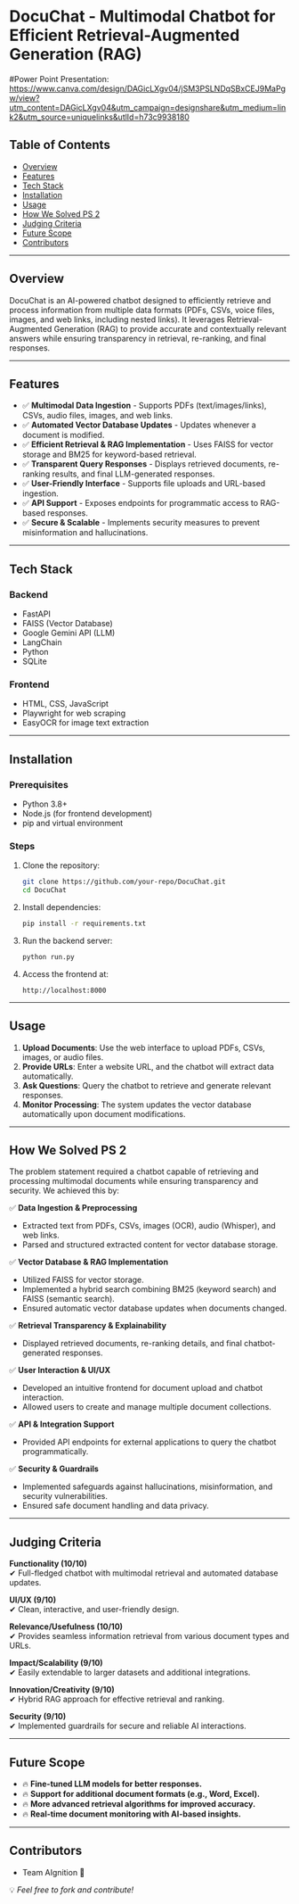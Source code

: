 # DocuChat - Multimodal Chatbot for Efficient Retrieval-Augmented Generation (RAG)

#Power Point Presentation: https://www.canva.com/design/DAGicLXgv04/jSM3PSLNDqSBxCEJ9MaPgw/view?utm_content=DAGicLXgv04&utm_campaign=designshare&utm_medium=link2&utm_source=uniquelinks&utlId=h73c9938180

## Table of Contents

- [Overview](#overview)
- [Features](#features)
- [Tech Stack](#tech-stack)
- [Installation](#installation)
- [Usage](#usage)
- [How We Solved PS 2](#how-we-solved-ps-2)
- [Judging Criteria](#judging-criteria)
- [Future Scope](#future-scope)
- [Contributors](#contributors)

---

## Overview

DocuChat is an AI-powered chatbot designed to efficiently retrieve and process information from multiple data formats (PDFs, CSVs, voice files, images, and web links, including nested links). It leverages Retrieval-Augmented Generation (RAG) to provide accurate and contextually relevant answers while ensuring transparency in retrieval, re-ranking, and final responses.

---

## Features

- ✅ **Multimodal Data Ingestion** - Supports PDFs (text/images/links), CSVs, audio files, images, and web links.
- ✅ **Automated Vector Database Updates** - Updates whenever a document is modified.
- ✅ **Efficient Retrieval & RAG Implementation** - Uses FAISS for vector storage and BM25 for keyword-based retrieval.
- ✅ **Transparent Query Responses** - Displays retrieved documents, re-ranking results, and final LLM-generated responses.
- ✅ **User-Friendly Interface** - Supports file uploads and URL-based ingestion.
- ✅ **API Support** - Exposes endpoints for programmatic access to RAG-based responses.
- ✅ **Secure & Scalable** - Implements security measures to prevent misinformation and hallucinations.

---

## Tech Stack

### Backend

- FastAPI
- FAISS (Vector Database)
- Google Gemini API (LLM)
- LangChain
- Python
- SQLite

### Frontend

- HTML, CSS, JavaScript
- Playwright for web scraping
- EasyOCR for image text extraction

---

## Installation

### Prerequisites

- Python 3.8+
- Node.js (for frontend development)
- pip and virtual environment

### Steps

1. Clone the repository:
   ```sh
   git clone https://github.com/your-repo/DocuChat.git
   cd DocuChat
   ```
2. Install dependencies:
   ```sh
   pip install -r requirements.txt
   ```
3. Run the backend server:
   ```sh
   python run.py
   ```
4. Access the frontend at:
   ```
   http://localhost:8000
   ```

---

## Usage

1. **Upload Documents**: Use the web interface to upload PDFs, CSVs, images, or audio files.
2. **Provide URLs**: Enter a website URL, and the chatbot will extract data automatically.
3. **Ask Questions**: Query the chatbot to retrieve and generate relevant responses.
4. **Monitor Processing**: The system updates the vector database automatically upon document modifications.

---

## How We Solved PS 2

The problem statement required a chatbot capable of retrieving and processing multimodal documents while ensuring transparency and security. We achieved this by:

✅ **Data Ingestion & Preprocessing**

- Extracted text from PDFs, CSVs, images (OCR), audio (Whisper), and web links.
- Parsed and structured extracted content for vector database storage.

✅ **Vector Database & RAG Implementation**

- Utilized FAISS for vector storage.
- Implemented a hybrid search combining BM25 (keyword search) and FAISS (semantic search).
- Ensured automatic vector database updates when documents changed.

✅ **Retrieval Transparency & Explainability**

- Displayed retrieved documents, re-ranking details, and final chatbot-generated responses.

✅ **User Interaction & UI/UX**

- Developed an intuitive frontend for document upload and chatbot interaction.
- Allowed users to create and manage multiple document collections.

✅ **API & Integration Support**

- Provided API endpoints for external applications to query the chatbot programmatically.

✅ **Security & Guardrails**

- Implemented safeguards against hallucinations, misinformation, and security vulnerabilities.
- Ensured safe document handling and data privacy.

---

## Judging Criteria

**Functionality (10/10)**\
✔ Full-fledged chatbot with multimodal retrieval and automated database updates.

**UI/UX (9/10)**\
✔ Clean, interactive, and user-friendly design.

**Relevance/Usefulness (10/10)**\
✔ Provides seamless information retrieval from various document types and URLs.

**Impact/Scalability (9/10)**\
✔ Easily extendable to larger datasets and additional integrations.

**Innovation/Creativity (9/10)**\
✔ Hybrid RAG approach for effective retrieval and ranking.

**Security (9/10)**\
✔ Implemented guardrails for secure and reliable AI interactions.

---

## Future Scope

- 🔥 **Fine-tuned LLM models for better responses.**
- 🔥 **Support for additional document formats (e.g., Word, Excel).**
- 🔥 **More advanced retrieval algorithms for improved accuracy.**
- 🔥 **Real-time document monitoring with AI-based insights.**

---

## Contributors

- Team AIgnition 🚀

💡 *Feel free to fork and contribute!*



